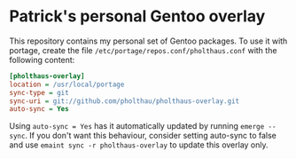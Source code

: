 # Patrick's personal Gentoo overlay

This repository contains my personal set of Gentoo packages. To use it
with portage, create the file ```/etc/portage/repos.conf/pholthaus.conf```
with the following content:

```ini
[pholthaus-overlay]
location = /usr/local/portage
sync-type = git
sync-uri = git://github.com/pholthau/pholthaus-overlay.git
auto-sync = Yes
```

Using ```auto-sync = Yes``` has it automatically updated by running ```emerge --sync```.
If you don't want this behaviour, consider setting auto-sync to false and use ```emaint sync -r pholthaus-overlay```
to update this overlay only.

